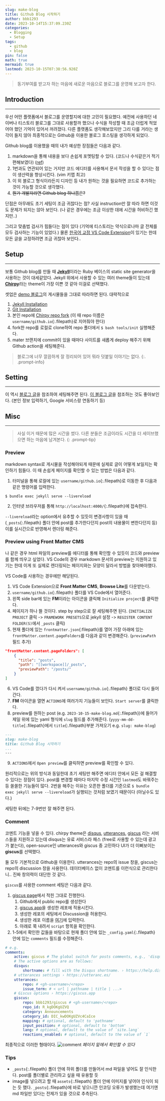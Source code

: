```yaml
---
slug: make-blog
title: Github Blog 시작하기
author: bbb1293
date: 2023-10-14T15:37:09.230Z
categories:
  - Blogging
  - Setup
tags:
  - github
  - blog
pin: false
math: true
mermaid: true
lastmod: 2023-10-15T07:38:56.920Z
---
```


> 동기부여를 받고자 하는 마음에 새로운 마음으로 블로그를 운영해 보고자 한다. 

## Introduction
---

우선 어떤 플랫폼에서 블로그를 운영할지에 대한 고민이 필요했다. 예전에 사용하던 네이버나 티스토리 블로그를 그대로 사용할까 했으나 수식을 작성할 때 조금 더럽게 적었어야 했던 기억이 있어서 꺼려졌다. 다른 플랫폼도 생각해보았지만 그리 다를 거라는 생각이 들지 않아 최종적으로는 Github을 이용한 블로그 호스팅을 생각하게 되었다.

Github blog를 이용했을 때의 내가 예상한 장점들은 다음과 같다.
1. markdown을 통해 내용을 보다 손쉽게 포멧팅할 수 있다. (코드나 수식같은거 적기 편해보였다) ([ref](https://chirpy.cotes.page/posts/text-and-typography/))
2. 1번과도 연관되어 있는 거지만 코드 에디터를 사용해서 문서 작성을 할 수 있다는 점이 생산력을 향상시킨다. (vim 키맵 최고)
3. 이 외 블로그 형식이라든지 디자인 등 내가 원하는 것을 필요하면 코드로 추가하는 것이 가능할 것으로 생각했다.
4. ~~뭔가 개발자라면 Github blog 하나쯤은?~~

단점은 아무래도 초기 세팅이 조금 귀찮다는 점? 사실 instruction만 잘 따라 하면 이것도 문제가 되지는 않아 보인다. (나 같은 경우에는 조금 이상한 데에 시간을 허비하긴 했지만..)

그리고 맞춤법 검사가 힘들다는 점이 있다 (기억에 티스토리는 약식으로나마 글 전체를 모두 검사하는 기능이 있었다.) 물론 [한국어 교정 VS Code Extension](https://marketplace.visualstudio.com/items?itemName=Yunseok.korean-spell-checker-vs-code)이 있기는 한데 모든 글을 교정하려면 조금 귀찮아 보인다.. 

## Setup
---

보통 Github blog를 만들 때 [**Jekyll**](https://jekyllrb.com/)이라는 Ruby 베이스의 static site generator을 사용하는 것이 대세같았다. Jekyll 위에서 사용할 수 있는 여러 theme들이 있는데 [**Chirpy**](https://github.com/cotes2020/jekyll-theme-chirpy)라는 theme이 가장 이쁜 것 같아 이걸로 선택했다. 

셋업은 [demo 블로그](https://chirpy.cotes.page/)의 게시물들을 그대로 따라하면 된다. 대략적으로
1. [Jekyll Installation](https://jekyllrb.com/docs/installation/)
2. [Git Installation](https://git-scm.com/)
3. 본인 repo에 [Chirpy repo fork](https://github.com/cotes2020/jekyll-theme-chirpy/fork) (이 때 repo 이름은 `username/github.io`{:.filepath}로 지어줘야 한다)
4. fork한 repo를 로컬로 clone하여 repo 폴더에서 `$ bash tools/init` 실행해준다.
5. mater 브랜치에 commit이 있을 때마다 사이트를 새롭게 deploy 해주기 위해 Github action을 세팅해준다. 

> 블로그에 너무 깔끔하게 잘 정리되어 있어 뭐라 덧붙일 이야기는 없다.
{:. .prompt-info}

## Setting
---

이 역시 [블로그 글](https://chirpy.cotes.page/)을 참조하여 세팅해주면 된다. [이 블로그 글](https://wlqmffl0102.github.io/posts/Making-Git-blogs-for-beginners-1/)을 참조하는 것도 좋아보인다. (본인 정보 입력하기, Google 서비스랑 연동하기 등) 


## Misc
---

> 사실 이거 때문에 많은 시간을 썼다. 다른 분들은 조금이라도 시간을 더 세이브했으면 하는 마음에 남겨본다.
{: .prompt-tip}

### Preview

markdown syntax로 게시물을 작성해야되게 때문에 실제로 글이 어떻게 보일지는 확인하기 힘들다. 이 때 손쉽게 페이지를 확인할 수 있는 방법은 다음과 같다. 
1. 터미널을 통해 로컬에 있는 `username/github.io`{:.filepath}로 이동한 후 다음과 같은 명령어를 입력한다. 
```terminal
$ bundle exec jekyll serve --livereload
```
2. 인터넷 브라우저를 통해 `http://localhost:4000/`{:.filepath}에 접속한다.

`--livereload`라는 option에서 유추할 수 있듯이 변경사항이 있을 때 (`_posts`{:.filepath} 폴더 안에 post를 추가한다던지 post의 내용물이 변한다던지 등) 이를 실시간으로 반영해서 렌더링 해준다.  

### Preview using Front Matter CMS

나 같은 경우 html 파일의 preview를 에디터를 통해 확인할 수 있듯이 코드와 preview를 함께 띄우고 싶었다. VS Code의 경우 markdown 문서의 preview는 지원하고 있기는 한데 이게 또 실제로 렌더링되는 페이지와는 모양이 달라서 방법을 찾아봐야했다.

VS Code를 사용하는 경우에만 해당된다.
1. VS Code Extension으로 **Front Matter CMS**, **Browse Lite**를 다운받는다.
2. `username/github.io`{:.filepath} 폴더를 VS Code에서 열어준다.
3. 왼쪽 side bar에 있는 **FM**이라는 아이콘을 클릭해 `Initialize project`를 클릭한다.
4. 페이지가 하나 뜰 것이다. step by step으로 잘 세팅해주면 된다.
(`INITIALIZE PROJECT` 클릭 -> `FRAMEWORK PRESETS`으로 jekyll 설정 -> `REGISTER CONTENT FOLDER(S)`에서 `_posts` 클릭)
5. 현재 폴더에 있는 `frontmatter.json`{:filepath}를 열어 가장 아래에 있는 `frontMatter.content.pageFolders`를 다음과 같이 변경해준다. (`previewPath` 필드 추가)
```json
"frontMatter.content.pageFolders": [
    {
      "title": "posts",
      "path": "[[workspace]]/_posts",
      "previewPath": "/posts/"
    }
]
```
6. VS Code를 껐다가 다시 켜서 `username/github.io`{:.filepath} 폴더로 다시 들어간다. 
7. **FM** 아이콘을 열면 `ACTIONS`에 여러가지 기능들이 보인다. `Start server`를 클릭한다.
8. preview를 원하는 post (e.g. `2023-10-15-make-blog.md`{:.filepath})에 들어가 제일 위에 있는 yaml 형식에 `slug` 필드를 추가해준다. (`yyyy-mm-dd-title`{:.filepath}에서 `title`{:.filepath}부분 가져오기 e.g. `slug: make-blog`)
```md
---
slug: make-blog
title: Github Blog 시작하기
...
---
```
9. `ACTIONS`에서 `Open preview`를 클릭하면 preview를 확인할 수 있다.

원리적으로는 위의 방식과 동일한데 초기 세팅만 해주면 에디터 안에서 모든 걸 해결할 수 있다는 장점이 있다. post를 변경할 때마다 마지막 수정 시간인 `lastmod`도 바꿔주는 등 쏠쏠한 기능들이 많다. 2번을 해주는 이유는 오픈한 폴더를 기준으로 `$ bundle exec jekyll serve --livereload`가 실행되는 것처럼 보였기 때문이다 (아닐수도 있다.) 

세팅한 뒤에는 7-9번만 잘 해주면 된다.

### Comment

코멘트 기능을 넣을 수 있다. chirpy theme은 [disqus](https://disqus.com/), [utterances](https://uteranc.es/), [giscus](https://giscus.app) 라는 서비스들을 지원하고 있는데 disqus는 유료 서비스라 패스 (free로 사용할 수 있는데 광고가 붙는다), open-source인 utterances와 giscus 중 고민하다 UI가 더 이뻐보이는 **giscus**를 선택했다.

둘 모두 기본적으로 Github을 이용한다. utterances는 repo의 issue 창을, giscus는 repo의 discussion 창을 사용한다. 데이터베이스 없이 코멘트를 이런식으로 관리한다니.. 진짜 창의력이 대단한 것 같다.

`giscus`를 사용한 comment 세팅은 다음과 같다.
1. [giscus page](https://giscus.app/)에서 적힌 그대로 진행한다.
    1. Github에서 public repo를 생성한다
    2. [giscus app](https://github.com/apps/giscus)을 생성한 레포에 적용시킨다.
    3. 생성한 레포의 세팅에서 Discussion을 허용한다.
    4. 생성한 레포 이름을 [여기](https://giscus.app/#repository)에 입력한다.
    5. 아래로 쭉 내려서 `script` 항목을 확인한다.
2. 1-5에서 확인한 값들을 바탕으로 현재 폴더 안에 있는 `_config.yaml`{:.filepath} 안에 있는 `comments` 필드를 수정해준다.
```yaml
# e.g.
comments:
    active: giscus # The global switch for posts comments, e.g., 'disqus'.  Keep it empty means disable
    # The active options are as follows:
    disqus:
        shortname: # fill with the Disqus shortname. › https://help.disqus.com/en/articles/1717111-what-s-a-shortname
    # utterances settings › https://utteranc.es/
    utterances:
        repo: # <gh-username>/<repo>
        issue_term: # < url | pathname | title | ...>
    # Giscus options › https://giscus.app
    giscus:
        repo: bbb1293/giscus # <gh-username>/<repo>
        repo_id: R_kgDOKgUZVQ
        category: Announcements
        category_id: DIC_kwDOKgUZVc4CaIce
        mapping: # optional, default to 'pathname'
        input_position: # optional, default to 'bottom'
        lang: # optional, default to the value of `site.lang`
        reactions_enabled: # optional, default to the value of `1`
```

최종적으로 이러한 형태이다.
![comment](/assets/img/202310/2023-10-15-comment.png)
_페이지 밑에서 확인할 수 있다_

### Tips

- `_posts`{:.filepath} 폴더 안에 하위 폴더를 만들어서 md 파일을 넣어도 잘 인식한다. post를 폴더별로 관리하고 싶을 때 유용할 듯
- image를 넣으려고 할 때 `assets`{:.filepath} 폴더 안에 이미지를 넣어야 인식이 되는 듯 했다. `_posts`{:.filepath}에 바로 넣으니깐 인코딩 오류가 발생했는데 여기엔 md 파일만 있다는 전제가 있을 것으로 추측된다.
